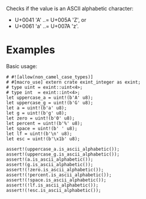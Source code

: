 Checks if the value is an ASCII alphabetic character:

- U+0041 'A' ..= U+005A 'Z', or
- U+0061 'a' ..= U+007A 'z'.

# Examples

Basic usage:

```
# #![allow(non_camel_case_types)]
# #[macro_use] extern crate exint_integer as exint;
# type uint = exint::uint<4>;
# type int  = exint::int<4>;
let uppercase_a = uint!(b'A' u8);
let uppercase_g = uint!(b'G' u8);
let a = uint!(b'a' u8);
let g = uint!(b'g' u8);
let zero = uint!(b'0' u8);
let percent = uint!(b'%' u8);
let space = uint!(b' ' u8);
let lf = uint!(b'\n' u8);
let esc = uint!(b'\x1b' u8);

assert!(uppercase_a.is_ascii_alphabetic());
assert!(uppercase_g.is_ascii_alphabetic());
assert!(a.is_ascii_alphabetic());
assert!(g.is_ascii_alphabetic());
assert!(!zero.is_ascii_alphabetic());
assert!(!percent.is_ascii_alphabetic());
assert!(!space.is_ascii_alphabetic());
assert!(!lf.is_ascii_alphabetic());
assert!(!esc.is_ascii_alphabetic());
```
